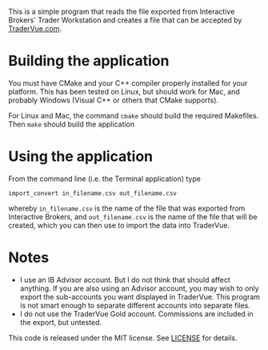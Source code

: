 This is a simple program that reads the file exported from Interactive Brokers' Trader Workstation and creates a file that can be accepted by [TraderVue.com](http://www.tradervue.com).

# Building the application
You must have CMake and your C++ compiler properly installed for your platform. This has been tested on Linux, but should work for Mac, and probably Windows (Visual C++ or others that CMake supports).

For Linux and Mac, the command `cmake` should build the required Makefiles. Then `make` should build the application

# Using the application
From the command line (i.e. the Terminal application) type

`import_convert in_filename.csv out_filename.csv`

whereby `in_filename.csv` is the name of the file that was exported from Interactive Brokers, and `out_filename.csv` is the name of the file that will be created, which you can then use to import the data into TraderVue.

# Notes
* I use an IB Advisor account. But I do not think that should affect anything. If you are also using an Advisor account, you may wish to only export the sub-accounts you want displayed in TraderVue. This program is not smart enough to separate different accounts into separate files.
* I do not use the TraderVue Gold account. Commissions are included in the export, but untested.

This code is released under the MIT license. See [LICENSE](https://github.com/jmjatlanta/import_convert/blob/master/LICENSE) for details.